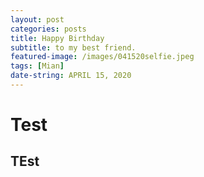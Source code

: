 ```yaml
---
layout: post
categories: posts
title: Happy Birthday
subtitle: to my best friend.
featured-image: /images/041520selfie.jpeg
tags: [Mian]
date-string: APRIL 15, 2020
---
```


# Test

## TEst
